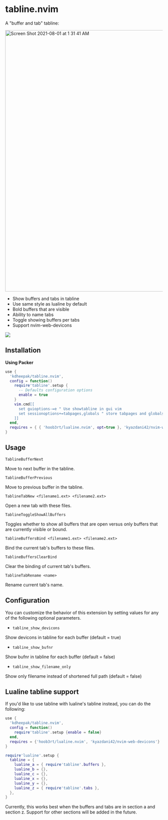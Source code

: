 # tabline.nvim

A "buffer and tab" tabline:

<img width="835" alt="Screen Shot 2021-08-01 at 1 31 41 AM" src="https://user-images.githubusercontent.com/1813121/127763079-4be5c3ce-bad2-4c76-ae16-3d22efb983ed.png">

- Show buffers and tabs in tabline
- Use same style as lualine by default
- Bold buffers that are visible
- Ability to name tabs
- Toggle showing buffers per tabs
- Support nvim-web-devicons

![](https://user-images.githubusercontent.com/1813121/128622268-173d2d40-a391-4fc7-b3ad-d10f2be97013.gif)

## Installation

**Using Packer**

```lua
use {
  'kdheepak/tabline.nvim',
  config = function()
    require'tabline'.setup {
      -- Defaults configuration options
      enable = true
    }
    vim.cmd[[
      set guioptions-=e " Use showtabline in gui vim
      set sessionoptions+=tabpages,globals " store tabpages and globals in session
    ]]
  end,
  requires = { { 'hoob3rt/lualine.nvim', opt=true }, 'kyazdani42/nvim-web-devicons' }
}
```

## Usage

`TablineBufferNext`

Move to next buffer in the tabline.

`TablineBufferPrevious`

Move to previous buffer in the tabline.

`TablineTabNew <filename1.ext> <filename2.ext>`

Open a new tab with these files.

`TablineToggleShowAllBuffers`

Toggles whether to show all buffers that are open versus only buffers that are currently visible or bound.

`TablineBuffersBind <filename1.ext> <filename2.ext>`

Bind the current tab's buffers to these files.

`TablineBuffersClearBind`

Clear the binding of current tab's buffers.

`TablineTabRename <name>`

Rename current tab's name.

## Configuration

You can customize the behavior of this extension by setting values for any of the following optional parameters.

- `tabline_show_devicons`

Show devicons in tabline for each buffer (default = true)

- `tabline_show_bufnr`

Show bufnr in tabline for each buffer (default = false)

- `tabline_show_filename_only`

Show only filename instead of shortened full path (default = false)

## Lualine tabline support

If you'd like to use tabline with lualine's tabline instead, you can do the following:

```lua
use {
  'kdheepak/tabline.nvim',
  config = function()
    require'tabline'.setup {enable = false}
  end,
  requires = {'hoob3rt/lualine.nvim', 'kyazdani42/nvim-web-devicons'}
}

require'lualine'.setup {
  tabline = {
    lualine_a = { require'tabline'.buffers },
    lualine_b = {},
    lualine_c = {},
    lualine_x = {},
    lualine_y = {},
    lualine_z = { require'tabline'.tabs },
  },
}
```

Currently, this works best when the buffers and tabs are in section a and section z. Support for other sections will be added in the future.
